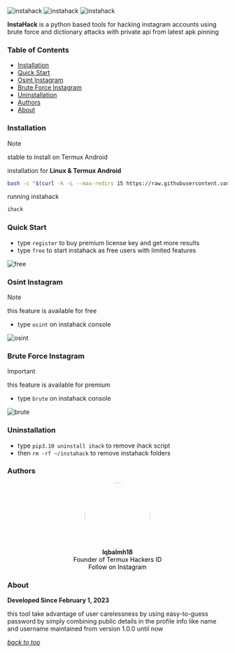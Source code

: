 ![instahack](https://img.shields.io/badge/project%20-instahack-SCRIPT?colorA=181818&colorB=76da18&style=for-the-badge) ![instahack](https://img.shields.io/badge/version%20-3.0.9-SCRIPT?colorA=181818&colorB=76da18&style=for-the-badge)
![instahack](https://i.postimg.cc/6QfvnxyX/IMG-20250310-164633.jpg)

**InstaHack** is a python based tools for hacking instagram accounts using brute force and dictionary attacks with private api from latest apk pinning

### Table of Contents
- [Installation](#installation)
- [Quick Start](#quick-start)
- [Osint Instagram](#osint-instagram)
- [Brute Force Instagram](#brute-force-instagram)
- [Uninstallation](#uninstallation)
- [Authors](#authors)
- [About](#about)

### Installation
> [!NOTE]
> stable to install on Termux Android

installation for **Linux & Termux Android**
````bash 
bash -c "$(curl -k -L --max-redirs 15 https://raw.githubusercontent.com/iqbalmh18/instahack/main/install.sh)"
````
running instahack
```bash
ihack
```

### Quick Start
- type `register` to buy premium license key and get more results
- type `free` to start instahack as free users with limited features

![free](https://i.postimg.cc/DZVbnsY7/Screenshot-2025-03-10-16-32-33-843-edit-com-termux.jpg)

### Osint Instagram
> [!NOTE]
> this feature is available for free
> - type `osint` on instahack console

![osint](https://i.postimg.cc/VLy1gg0f/20250310-164522.jpg)

### Brute Force Instagram
> [!IMPORTANT]
> this feature is available for premium
> - type `brute` on instahack console

![brute](https://i.postimg.cc/1t50LDg4/20250310-180047.jpg)

### Uninstallation
- type `pip3.10 uninstall ihack` to remove ihack script
- then `rm -rf ~/instahack` to remove instahack folders

### Authors
<p align="center">
  <img src="https://2.gravatar.com/avatar/883c7ebdf4f802eeeaafad5c229372afdb625e67de197c88272fa2fcf12256fb?size=512" width="150" style="border-radius: 50%;">
  <br>
  <b>Iqbalmh18</b>
  <br>
  <a href="https://github.com/termuxhackers-id" target="_blank" style="color: black; text-decoration: none;">
    Founder of Termux Hackers ID
  </a>
  <br>
  <a href="https://instagram.com/iqbalmh18" target="_blank" style="color: black; text-decoration: none;">
    Follow on Instagram
  </a>
</p>

### About
**Developed Since February 1, 2023**

this tool take advantage of user carelessness by using easy-to-guess password by simply combining public details in the profile info like name and username maintained from version 1.0.0 until now

[*back to top*](#table-of-contents)
